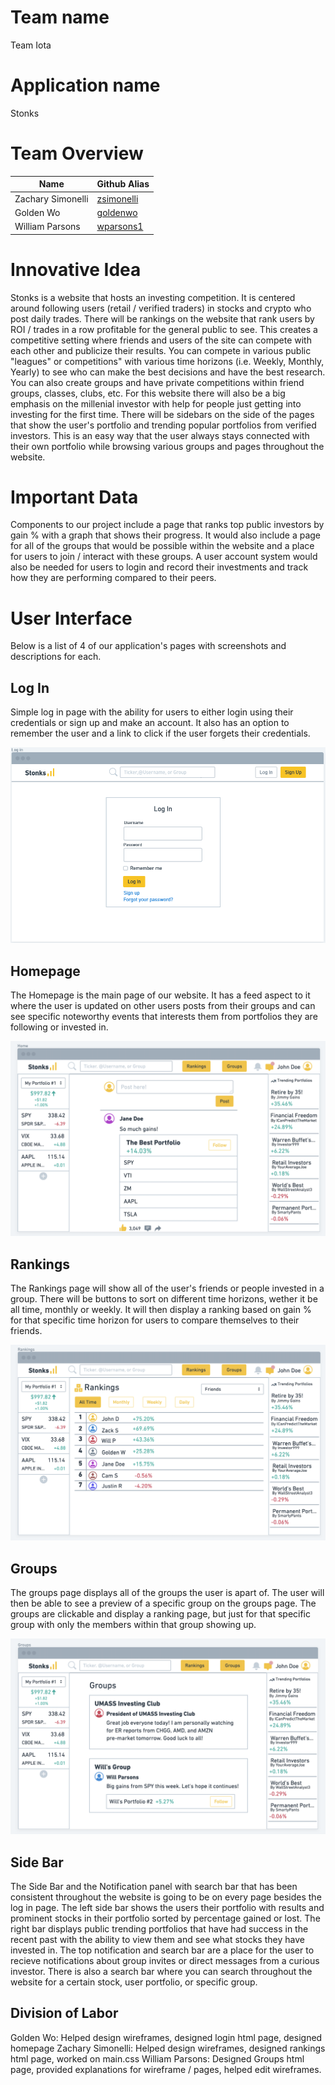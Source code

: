 # Team name
Team Iota

# Application name
Stonks

# Team Overview
| Name              | Github Alias                                |
|-------------------|---------------------------------------------|
| Zachary Simonelli | [zsimonelli](https://github.com/zsimonelli) |
| Golden Wo         | [goldenwo](https://github.com/goldenwo)     |
| William Parsons   | [wparsons1](https://github.com/wparsons1)   |

# Innovative Idea
Stonks is a website that hosts an investing competition. It is centered around following users (retail / verified traders) in stocks and crypto who post daily trades. There will be rankings on the website that rank users by ROI / trades in a row profitable for the general public to see. This creates a competitive setting where friends and users of the site can compete with each other and publicize their results. You can compete in various public "leagues" or competitions" with various time horizons (i.e. Weekly, Monthly, Yearly) to see who can make the best decisions and have the best research. You can also create groups and have private competitions within friend groups, classes, clubs, etc. For this website there will also be a big emphasis on the millenial investor with help for people just getting into investing for the first time. There will be sidebars on the side of the pages that show the user's portfolio and trending popular portfolios from verified investors. This is an easy way that the user always stays connected with their own portfolio while browsing various groups and pages throughout the website.

# Important Data
Components to our project include a page that ranks top public investors by gain % with a graph that shows their progress. It would also include a page for all of the groups that would be possible within the website and a place for users to join / interact with these groups. A user account system would also be needed for users to login and record their investments and track how they are performing compared to their peers. 

# User Interface

Below is a list of 4 of our application's pages with screenshots and descriptions for each. 

## Log In

Simple log in page with the ability for users to either login using their credentials or sign up and make an account. It also has an option to remember the user and a link to click if the user forgets their credentials.

![Log in](imgs/Log_In.png)

## Homepage

The Homepage is the main page of our website. It has a feed aspect to it where the user is updated on other users posts from their groups and can see specific noteworthy events that interests them from portfolios they are following or invested in.

![Homepage](imgs/Homepage.png)

## Rankings

The Rankings page will show all of the user's friends or people invested in a group. There will be buttons to sort on different time horizons, wether it be all time, monthly or weekly. It will then display a ranking based on gain % for that specific time horizon for users to compare themselves to their friends. 

![Rankings](imgs/Rankings.png)

## Groups

The groups page displays all of the groups the user is apart of. The user will then be able to see a preview of a specific group on the groups page. The groups are clickable and display a ranking page, but just for that specific group with only the members within that group showing up.

![Groups](imgs/Groups.png)

## Side Bar

The Side Bar and the Notification panel with search bar that has been consistent throughout the website is going to be on every page besides the log in page. The left side bar shows the users their portfolio with results and prominent stocks in their portfolio sorted by percentage gained or lost. The right bar displays public trending portfolios that have had success in the recent past with the ability to view them and see what stocks they have invested in. The top notification and search bar are a place for the user to recieve notifications about group invites or direct messages from a curious investor. There is also a search bar where you can search throughout the website for a certain stock, user portfolio, or specific group.

## Division of Labor

Golden Wo: Helped design wireframes, designed login html page, designed homepage
Zachary Simonelli: Helped design wireframes, designed rankings html page, worked on main.css
William Parsons: Designed Groups html page, provided explanations for wireframe / pages, helped edit wireframes. 